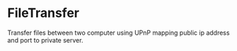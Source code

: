 # FileTransfer

Transfer files between two computer using UPnP mapping public ip address and port to private server. 
